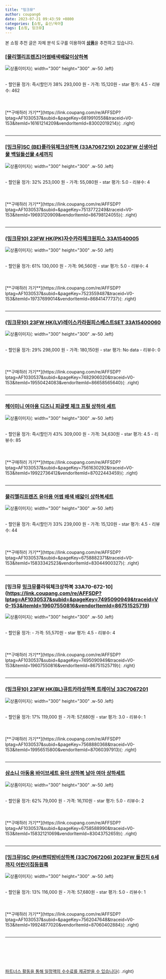 ```yaml
---
title: "밍크뮤"
author: coupang6
date: 2023-07-21 09:43:59 +0800
categories: [쇼핑, 출산/육아]
tags: [쇼핑, 밍크뮤]
---
```


본 쇼핑 추천 글은 자체 분석 도구를 이용하여 [**상품**](https://link.coupang.com/a/bao1ui)을 추천하고 있습니다.

### [[몰리멜리프렌즈]어썸배색배앓이상하복](https://link.coupang.com/re/AFFSDP?lptag=AF1030537&subid=&pageKey=6819910558&traceid=V0-153&itemId=16161214209&vendorItemId=83002019214)

![상품이미지](https://thumbnail10.coupangcdn.com/thumbnails/remote/230x230ex/image/vendor_inventory/23c3/32877f98daa187a3bbc18909b1c8125a41af6deef50fcd4a327d23565ac0.jpg){: width="300" height="300" .w-50 .left}


<br>
- 할인율 정가: 즉시할인가 38%  293,000   원
- 가격: 15,120원
- star 평가: 4.5
- 리뷰수: 462
<br>
<br>
<br>
<br>
[**구매하러 가기**](https://link.coupang.com/re/AFFSDP?lptag=AF1030537&subid=&pageKey=6819910558&traceid=V0-153&itemId=16161214209&vendorItemId=83002019214){: .right}
<br>
<br>

---

### [[밍크뮤]SC (BE)플라워체크상하복 (33A7067210) 2023FW 신생아선물 백일돌선물 4세까지](https://link.coupang.com/re/AFFSDP?lptag=AF1030537&subid=&pageKey=7513772249&traceid=V0-153&itemId=19693120909&vendorItemId=86798124055)

![상품이미지](https://thumbnail7.coupangcdn.com/thumbnails/remote/230x230ex/image/vendor_inventory/e00c/2b2702e45697858263c753d890006f72f53ccd409e0d8120f8a76792a1ba.jpg){: width="300" height="300" .w-50 .left}


<br>
- 할인율 정가: 32%  253,000   원
- 가격: 55,080원
- star 평가: 5.0
- 리뷰수: 4
<br>
<br>
<br>
<br>
[**구매하러 가기**](https://link.coupang.com/re/AFFSDP?lptag=AF1030537&subid=&pageKey=7513772249&traceid=V0-153&itemId=19693120909&vendorItemId=86798124055){: .right}
<br>
<br>

---

### [(밍크뮤10) 23FW HK(PK)자수카라체크원피스 33A1540005](https://link.coupang.com/re/AFFSDP?lptag=AF1030537&subid=&pageKey=7523559487&traceid=V0-153&itemId=19737699014&vendorItemId=86841477737)

![상품이미지](https://thumbnail7.coupangcdn.com/thumbnails/remote/230x230ex/image/vendor_inventory/9f80/55e9c708878365d86a2fa2a437c2b6426afee785e059ed8b203607357827.jpg){: width="300" height="300" .w-50 .left}


<br>
- 할인율 정가: 61%  130,000   원
- 가격: 96,560원
- star 평가: 5.0
- 리뷰수: 4
<br>
<br>
<br>
<br>
[**구매하러 가기**](https://link.coupang.com/re/AFFSDP?lptag=AF1030537&subid=&pageKey=7523559487&traceid=V0-153&itemId=19737699014&vendorItemId=86841477737){: .right}
<br>
<br>

---

### [(밍크뮤10) 23FW HK(LV)레이스카라원피스베스트SET 33A15400060](https://link.coupang.com/re/AFFSDP?lptag=AF1030537&subid=&pageKey=7482906020&traceid=V0-153&itemId=19550424083&vendorItemId=86658565640)

![상품이미지](https://thumbnail7.coupangcdn.com/thumbnails/remote/230x230ex/image/vendor_inventory/01b9/0515346d6924c00c3e674e1df77109de4830147e942e453ccfad7a4b6529.jpg){: width="300" height="300" .w-50 .left}


<br>
- 할인율 정가: 29%  298,000   원
- 가격: 180,150원
- star 평가: No data
- 리뷰수: 0
<br>
<br>
<br>
<br>
[**구매하러 가기**](https://link.coupang.com/re/AFFSDP?lptag=AF1030537&subid=&pageKey=7482906020&traceid=V0-153&itemId=19550424083&vendorItemId=86658565640){: .right}
<br>
<br>

---

### [헤이미니 여아용 디즈니 피글렛 체크 프릴 상하의 세트](https://link.coupang.com/re/AFFSDP?lptag=AF1030537&subid=&pageKey=7561630292&traceid=V0-153&itemId=19922736412&vendorItemId=87022443459)

![상품이미지](https://thumbnail9.coupangcdn.com/thumbnails/remote/230x230ex/image/retail/images/2023/08/29/18/4/99087c7a-ebfe-4e76-93aa-513b23547e05.jpg){: width="300" height="300" .w-50 .left}


<br>
- 할인율 정가: 즉시할인가 43%  309,000   원
- 가격: 34,630원
- star 평가: 4.5
- 리뷰수: 85
<br>
<br>
<br>
<br>
[**구매하러 가기**](https://link.coupang.com/re/AFFSDP?lptag=AF1030537&subid=&pageKey=7561630292&traceid=V0-153&itemId=19922736412&vendorItemId=87022443459){: .right}
<br>
<br>

---

### [몰리멜리프렌즈 유아용 어썸 배색 배앓이 상하복세트](https://link.coupang.com/re/AFFSDP?lptag=AF1030537&subid=&pageKey=6758882371&traceid=V0-153&itemId=15833342523&vendorItemId=83044900327)

![상품이미지](https://thumbnail6.coupangcdn.com/thumbnails/remote/230x230ex/image/rs_quotation_api/0yclgz9e/4f0587364cf845f4b7999bf48cf2ae75.jpg){: width="300" height="300" .w-50 .left}


<br>
- 할인율 정가: 즉시할인가 33%  239,000   원
- 가격: 15,120원
- star 평가: 4.5
- 리뷰수: 44
<br>
<br>
<br>
<br>
[**구매하러 가기**](https://link.coupang.com/re/AFFSDP?lptag=AF1030537&subid=&pageKey=6758882371&traceid=V0-153&itemId=15833342523&vendorItemId=83044900327){: .right}
<br>
<br>

---

### [밍크뮤 [밍크뮤](BE)플라워체크상하복 33A70-672-10](https://link.coupang.com/re/AFFSDP?lptag=AF1030537&subid=&pageKey=7495090949&traceid=V0-153&itemId=19607550816&vendorItemId=86751525719)

![상품이미지](https://thumbnail6.coupangcdn.com/thumbnails/remote/230x230ex/image/vendor_inventory/4e15/bfc9bfa7c91021910bbbb2e0da1a311ff6ca31b7e5afb14082de1a110521.jpg){: width="300" height="300" .w-50 .left}


<br>
- 할인율 정가: 
- 가격: 55,570원
- star 평가: 4.5
- 리뷰수: 4
<br>
<br>
<br>
<br>
[**구매하러 가기**](https://link.coupang.com/re/AFFSDP?lptag=AF1030537&subid=&pageKey=7495090949&traceid=V0-153&itemId=19607550816&vendorItemId=86751525719){: .right}
<br>
<br>

---

### [(밍크뮤10) 23FW HK(BL)큐트카라상하복 트레이닝 33C7067201](https://link.coupang.com/re/AFFSDP?lptag=AF1030537&subid=&pageKey=7568880368&traceid=V0-153&itemId=19956515800&vendorItemId=87060397913)

![상품이미지](https://thumbnail6.coupangcdn.com/thumbnails/remote/230x230ex/image/vendor_inventory/4289/706683a65da02c4ddddfde2b017153b203e830bba56395b7ed2b2292240e.jpg){: width="300" height="300" .w-50 .left}


<br>
- 할인율 정가: 17%  119,000   원
- 가격: 57,680원
- star 평가: 3.0
- 리뷰수: 1
<br>
<br>
<br>
<br>
[**구매하러 가기**](https://link.coupang.com/re/AFFSDP?lptag=AF1030537&subid=&pageKey=7568880368&traceid=V0-153&itemId=19956515800&vendorItemId=87060397913){: .right}
<br>
<br>

---

### [삼소니 아동용 바이브세트 유아 상하복 남아 여아 상하세트](https://link.coupang.com/re/AFFSDP?lptag=AF1030537&subid=&pageKey=6758588990&traceid=V0-153&itemId=15832121069&vendorItemId=83043752659)

![상품이미지](https://thumbnail7.coupangcdn.com/thumbnails/remote/230x230ex/image/vendor_inventory/541d/b834e7f068dd80224a49a90fc5a9c6c4a912616a59c2ce308e0ce1174f10.jpg){: width="300" height="300" .w-50 .left}


<br>
- 할인율 정가: 62%  79,000   원
- 가격: 16,110원
- star 평가: 5.0
- 리뷰수: 2
<br>
<br>
<br>
<br>
[**구매하러 가기**](https://link.coupang.com/re/AFFSDP?lptag=AF1030537&subid=&pageKey=6758588990&traceid=V0-153&itemId=15832121069&vendorItemId=83043752659){: .right}
<br>
<br>

---

### [[밍크뮤]SC (PH)쁘띠밤비상하복 (33C7067206) 2023FW 돌잔치 6세까지 어린이집등원룩](https://link.coupang.com/re/AFFSDP?lptag=AF1030537&subid=&pageKey=7562047648&traceid=V0-153&itemId=19924877020&vendorItemId=87060402884)

![상품이미지](https://thumbnail8.coupangcdn.com/thumbnails/remote/230x230ex/image/vendor_inventory/fb5b/b4ba643facdaa207399761b563659284c2a24324d2dfe0940332c8cde3e3.jpg){: width="300" height="300" .w-50 .left}


<br>
- 할인율 정가: 13%  116,000   원
- 가격: 57,680원
- star 평가: 5.0
- 리뷰수: 1
<br>
<br>
<br>
<br>
[**구매하러 가기**](https://link.coupang.com/re/AFFSDP?lptag=AF1030537&subid=&pageKey=7562047648&traceid=V0-153&itemId=19924877020&vendorItemId=87060402884){: .right}
<br>
<br>

---
<br><br><br><br><br> [파트너스 활동을 통해 일정액의 수수료를 제공받을 수 있습니다](https://link.coupang.com/a/bao1ui){: .right}
